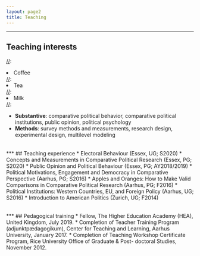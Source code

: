 ```yaml
---
layout: page2
title: Teaching
---
```

<style>
p.small {
    line-height: 0.3;
}
</style>

***
## Teaching interests

[//]:<ol reversed>
[//]:  <li>Coffee</li>
[//]:  <li>Tea</li>
[//]:  <li>Milk</li>
[//]:</ol>

* **Substantive**: comparative political behavior, comparative political institutions, public opinion, political psychology
* **Methods**: survey methods and measurements, research design, experimental design, multilevel modeling

<p class="small">
<br>
</p>
***
## Teaching experience
* Electoral Behaviour (Essex, UG; S2020)
* Concepts and Measurements in Comparative Political Research (Essex, PG; S2020)
* Public Opinion and Political Behaviour (Essex, PG; AY2018/2019)
* Political Motivations, Engagement and Democracy in Comparative Perspective (Aarhus, PG; S2016)
* Apples and Oranges: How to Make Valid Comparisons in Comparative Political Research (Aarhus, PG; F2016)
* Political Institutions: Western Countries, EU, and Foreign Policy (Aarhus, UG; S2016)
* Introduction to American Politics (Zurich, UG; F2014)

<p class="small">
<br>
</p>
***
## Pedagogical training
* Fellow, The Higher Education Academy (HEA), United Kingdom, July 2019.
* Completion of Teacher Training Program (adjunktpædagogikum), Center for Teaching and Learning, Aarhus University, January 2017.
* Completion of Teaching Workshop Certificate Program, Rice University Office of Graduate & Post- doctoral Studies, November 2012.
